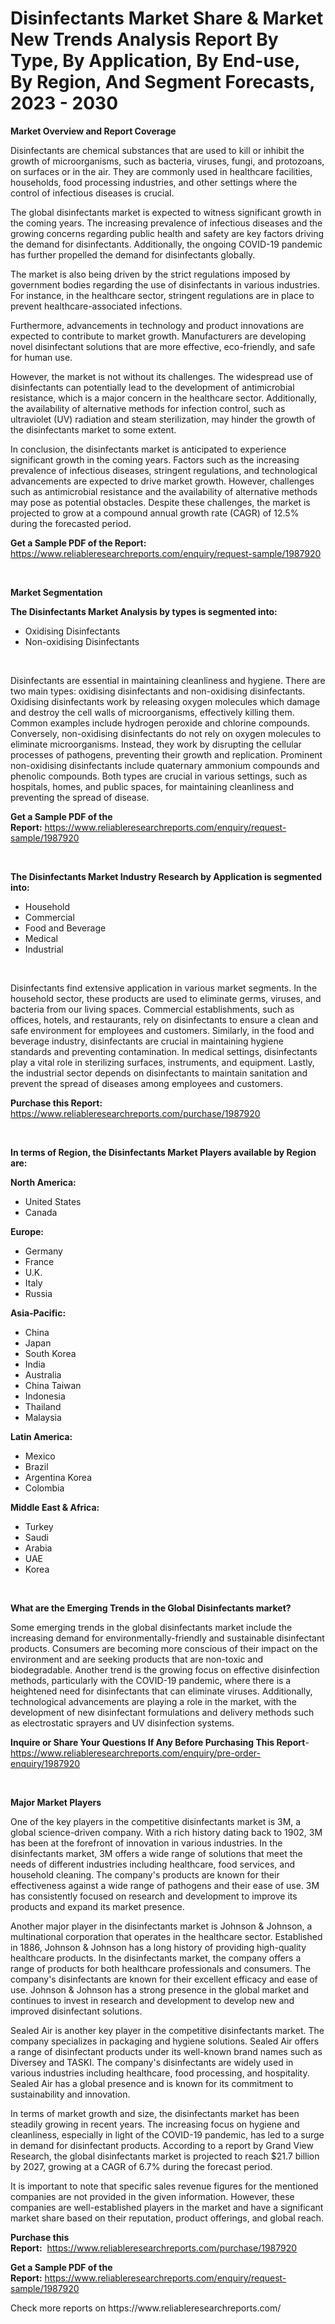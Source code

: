 <p><h1>Disinfectants Market Share & Market New Trends Analysis Report By Type, By Application, By End-use, By Region, And Segment Forecasts, 2023 - 2030</h1></p><p><strong>Market Overview and Report Coverage</strong></p>
<p><p>Disinfectants are chemical substances that are used to kill or inhibit the growth of microorganisms, such as bacteria, viruses, fungi, and protozoans, on surfaces or in the air. They are commonly used in healthcare facilities, households, food processing industries, and other settings where the control of infectious diseases is crucial.</p><p>The global disinfectants market is expected to witness significant growth in the coming years. The increasing prevalence of infectious diseases and the growing concerns regarding public health and safety are key factors driving the demand for disinfectants. Additionally, the ongoing COVID-19 pandemic has further propelled the demand for disinfectants globally.</p><p>The market is also being driven by the strict regulations imposed by government bodies regarding the use of disinfectants in various industries. For instance, in the healthcare sector, stringent regulations are in place to prevent healthcare-associated infections.</p><p>Furthermore, advancements in technology and product innovations are expected to contribute to market growth. Manufacturers are developing novel disinfectant solutions that are more effective, eco-friendly, and safe for human use.</p><p>However, the market is not without its challenges. The widespread use of disinfectants can potentially lead to the development of antimicrobial resistance, which is a major concern in the healthcare sector. Additionally, the availability of alternative methods for infection control, such as ultraviolet (UV) radiation and steam sterilization, may hinder the growth of the disinfectants market to some extent.</p><p>In conclusion, the disinfectants market is anticipated to experience significant growth in the coming years. Factors such as the increasing prevalence of infectious diseases, stringent regulations, and technological advancements are expected to drive market growth. However, challenges such as antimicrobial resistance and the availability of alternative methods may pose as potential obstacles. Despite these challenges, the market is projected to grow at a compound annual growth rate (CAGR) of 12.5% during the forecasted period.</p></p>
<p><strong>Get a Sample PDF of the Report:</strong> <a href="https://www.reliableresearchreports.com/enquiry/request-sample/1987920">https://www.reliableresearchreports.com/enquiry/request-sample/1987920</a></p>
<p>&nbsp;</p>
<p><strong>Market Segmentation</strong></p>
<p><strong>The Disinfectants Market Analysis by types is segmented into:</strong></p>
<p><ul><li>Oxidising Disinfectants</li><li>Non-oxidising Disinfectants</li></ul></p>
<p>&nbsp;</p>
<p><p>Disinfectants are essential in maintaining cleanliness and hygiene. There are two main types: oxidising disinfectants and non-oxidising disinfectants. Oxidising disinfectants work by releasing oxygen molecules which damage and destroy the cell walls of microorganisms, effectively killing them. Common examples include hydrogen peroxide and chlorine compounds. Conversely, non-oxidising disinfectants do not rely on oxygen molecules to eliminate microorganisms. Instead, they work by disrupting the cellular processes of pathogens, preventing their growth and replication. Prominent non-oxidising disinfectants include quaternary ammonium compounds and phenolic compounds. Both types are crucial in various settings, such as hospitals, homes, and public spaces, for maintaining cleanliness and preventing the spread of disease.</p></p>
<p><strong>Get a Sample PDF of the Report:</strong>&nbsp;<a href="https://www.reliableresearchreports.com/enquiry/request-sample/1987920">https://www.reliableresearchreports.com/enquiry/request-sample/1987920</a></p>
<p>&nbsp;</p>
<p><strong>The Disinfectants Market Industry Research by Application is segmented into:</strong></p>
<p><ul><li>Household</li><li>Commercial</li><li>Food and Beverage</li><li>Medical</li><li>Industrial</li></ul></p>
<p>&nbsp;</p>
<p><p>Disinfectants find extensive application in various market segments. In the household sector, these products are used to eliminate germs, viruses, and bacteria from our living spaces. Commercial establishments, such as offices, hotels, and restaurants, rely on disinfectants to ensure a clean and safe environment for employees and customers. Similarly, in the food and beverage industry, disinfectants are crucial in maintaining hygiene standards and preventing contamination. In medical settings, disinfectants play a vital role in sterilizing surfaces, instruments, and equipment. Lastly, the industrial sector depends on disinfectants to maintain sanitation and prevent the spread of diseases among employees and customers.</p></p>
<p><strong>Purchase this Report:</strong>&nbsp; <a href="https://www.reliableresearchreports.com/purchase/1987920">https://www.reliableresearchreports.com/purchase/1987920</a></p>
<p>&nbsp;</p>
<p><strong>In terms of Region, the Disinfectants Market Players available by Region are:</strong></p>
<p>
    <p> <strong> North America: </strong>
        <ul>
            <li>United States</li>
            <li>Canada</li>
        </ul>
        </p> 
    <p> <strong> Europe: </strong>
        <ul>
            <li>Germany</li>
            <li>France</li>
            <li>U.K.</li>
            <li>Italy</li>
            <li>Russia</li>
        </ul>
        </p> 
    <p> <strong> Asia-Pacific: </strong>
        <ul>
            <li>China</li>
            <li>Japan</li>
            <li>South Korea</li>
            <li>India</li>
            <li>Australia</li>
            <li>China Taiwan</li>
            <li>Indonesia</li>
            <li>Thailand</li>
            <li>Malaysia</li>
        </ul>
        </p> 
    <p> <strong> Latin America: </strong>
        <ul>
            <li>Mexico</li>
            <li>Brazil</li>
            <li>Argentina Korea</li>
            <li>Colombia</li>
        </ul>
        </p> 
    <p> <strong> Middle East & Africa: </strong>
        <ul>
            <li>Turkey</li>
            <li>Saudi</li>
            <li>Arabia</li>
            <li>UAE</li>
            <li>Korea</li>
        </ul>
    </p>
    </p>
<p>&nbsp;</p>
<p><strong>What are the Emerging Trends in the Global Disinfectants market?</strong></p>
<p><p>Some emerging trends in the global disinfectants market include the increasing demand for environmentally-friendly and sustainable disinfectant products. Consumers are becoming more conscious of their impact on the environment and are seeking products that are non-toxic and biodegradable. Another trend is the growing focus on effective disinfection methods, particularly with the COVID-19 pandemic, where there is a heightened need for disinfectants that can eliminate viruses. Additionally, technological advancements are playing a role in the market, with the development of new disinfectant formulations and delivery methods such as electrostatic sprayers and UV disinfection systems.</p></p>
<p><strong>Inquire or Share Your Questions If Any Before Purchasing This Report</strong>- <a href="https://www.reliableresearchreports.com/enquiry/pre-order-enquiry/1987920">https://www.reliableresearchreports.com/enquiry/pre-order-enquiry/1987920</a></p>
<p>&nbsp;</p>
<p><strong>Major Market Players</strong></p>
<p><p>One of the key players in the competitive disinfectants market is 3M, a global science-driven company. With a rich history dating back to 1902, 3M has been at the forefront of innovation in various industries. In the disinfectants market, 3M offers a wide range of solutions that meet the needs of different industries including healthcare, food services, and household cleaning. The company's products are known for their effectiveness against a wide range of pathogens and their ease of use. 3M has consistently focused on research and development to improve its products and expand its market presence.</p><p>Another major player in the disinfectants market is Johnson & Johnson, a multinational corporation that operates in the healthcare sector. Established in 1886, Johnson & Johnson has a long history of providing high-quality healthcare products. In the disinfectants market, the company offers a range of products for both healthcare professionals and consumers. The company's disinfectants are known for their excellent efficacy and ease of use. Johnson & Johnson has a strong presence in the global market and continues to invest in research and development to develop new and improved disinfectant solutions.</p><p>Sealed Air is another key player in the competitive disinfectants market. The company specializes in packaging and hygiene solutions. Sealed Air offers a range of disinfectant products under its well-known brand names such as Diversey and TASKI. The company's disinfectants are widely used in various industries including healthcare, food processing, and hospitality. Sealed Air has a global presence and is known for its commitment to sustainability and innovation.</p><p>In terms of market growth and size, the disinfectants market has been steadily growing in recent years. The increasing focus on hygiene and cleanliness, especially in light of the COVID-19 pandemic, has led to a surge in demand for disinfectant products. According to a report by Grand View Research, the global disinfectants market is projected to reach $21.7 billion by 2027, growing at a CAGR of 6.7% during the forecast period.</p><p>It is important to note that specific sales revenue figures for the mentioned companies are not provided in the given information. However, these companies are well-established players in the market and have a significant market share based on their reputation, product offerings, and global reach.</p></p>
<p><strong>Purchase this Report:</strong>&nbsp;&nbsp;<a href="https://www.reliableresearchreports.com/purchase/1987920">https://www.reliableresearchreports.com/purchase/1987920</a></p>
<p></p>
<p><strong>Get a Sample PDF of the Report:</strong>&nbsp;<a href="https://www.reliableresearchreports.com/enquiry/request-sample/1987920">https://www.reliableresearchreports.com/enquiry/request-sample/1987920</a></p>
<p>Check more reports on https://www.reliableresearchreports.com/</p>